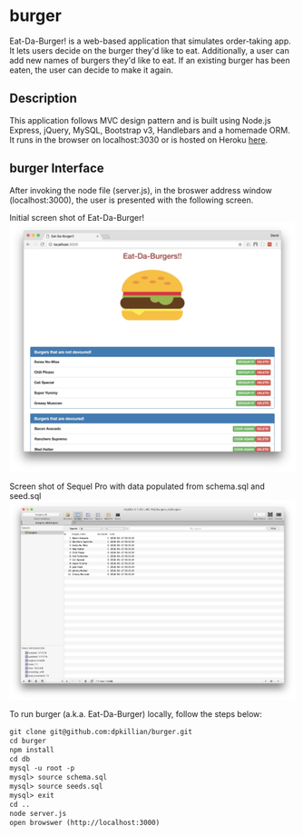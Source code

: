 # burger
Eat-Da-Burger! is a web-based application that simulates order-taking app. It lets users decide on the burger they'd like to eat.  Additionally, a user can add new names of burgers they'd like to eat.  If an existing burger has been eaten, the user can decide to make it again.


## Description
This application follows MVC design pattern and is built using Node.js Express, jQuery, MySQL, Bootstrap v3, Handlebars and a homemade ORM.  It runs in the browser on localhost:3030 or is hosted on Heroku [here](https://fierce-atoll-14039.herokuapp.com/).

## burger Interface
After invoking the node file (server.js), in the broswer address window (localhost:3000), the user is presented with the following screen.

Initial screen shot of Eat-Da-Burger!
![Main Screen 1](/public/assets/img/b1.jpeg)


Screen shot of Sequel Pro with data populated from schema.sql and seed.sql
![Main Screen 1](/public/assets/img/b2.jpeg)




To run burger (a.k.a. Eat-Da-Burger) locally, follow the steps below:
```
git clone git@github.com:dpkillian/burger.git
cd burger
npm install
cd db
mysql -u root -p
mysql> source schema.sql
mysql> source seeds.sql
mysql> exit
cd ..
node server.js
open browswer (http://localhost:3000)
```
